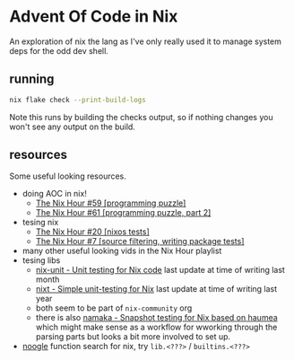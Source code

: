 # Advent Of Code in Nix

An exploration of nix the lang as I've only really used it to manage system deps for the odd dev shell.

## running

```sh
nix flake check --print-build-logs
```

Note this runs by building the checks output, so if nothing changes you won't see any output on the build.

## resources

Some useful looking resources.

- doing AOC in nix!
  - [The Nix Hour #59 [programming puzzle]](https://www.youtube.com/watch?v=0Xl_hCrBfxQ&list=PLyzwHTVJlRc8yjlx4VR4LU5A5O44og9in&index=24)
  - [The Nix Hour #61 [programming puzzle, part 2]](https://www.youtube.com/watch?v=jfRKCRdf9NM&list=PLyzwHTVJlRc8yjlx4VR4LU5A5O44og9in&index=22)
- tesing nix
  - [The Nix Hour #20 [nixos tests]](https://www.youtube.com/watch?v=RgKl8Jue4qM&list=PLyzwHTVJlRc8yjlx4VR4LU5A5O44og9in&index=63)
  - [ The Nix Hour #7 [source filtering, writing package tests] ](https://www.youtube.com/watch?v=mOQI9Iiu4Uc&list=PLyzwHTVJlRc8yjlx4VR4LU5A5O44og9in&index=76)
- many other useful looking vids in the Nix Hour playlist
- tesing libs
  - [nix-unit - Unit testing for Nix code](https://github.com/nix-community/nix-unit) last update at time of writing last month
  - [nixt - Simple unit-testing for Nix](https://github.com/nix-community/nixt) last update at time of writing last year
  - both seem to be part of `nix-community` org
  - there is also [namaka - Snapshot testing for Nix based on haumea](https://github.com/nix-community/namaka) which might make sense as a workflow for wworking through the parsing parts but looks a bit more involved to set up.
- [noogle](https://noogle.dev/) function search for nix, try `lib.<???>` / `builtins.<???>`
